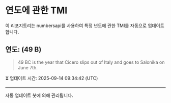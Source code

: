 
# 연도에 관한 TMI

이 리포지토리는 numbersapi를 사용하여 특정 년도에 관한 TMI를 자동으로 업데이트합니다.

## 연도: (49 B)
> 49 BC is the year that Cicero slips out of Italy and goes to Salonika on June 7th.

⏳ 업데이트 시간: 2025-09-14 09:34:42 (UTC)

---
자동 업데이트 봇에 의해 관리됩니다.

